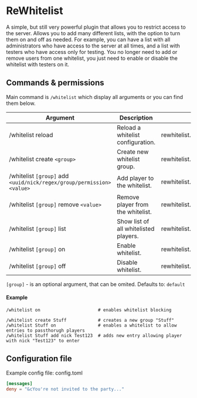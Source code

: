# ReWhitelist
A simple, but still very powerful plugin that allows you to restrict access to the server. Allows you to add many different lists, with the option to turn them on and off as needed. For example, you can have a list with all administrators who have access to the server at all times, and a list with testers who have access only for testing. You no longer need to add or remove users from one whitelist, you just need to enable or disable the whitelist with testers on it.
## Commands & permissions
Main command is `/whitelist` which display all arguments or you can find them below.

| Argument                                                                | Description                           | Permission                           |
|-------------------------------------------------------------------------|---------------------------------------|--------------------------------------|
| /whitelist reload                                                       | Reload a whitelist configuration.     | rewhitelist.command.whitelist.reload |
| /whitelist create `<group>`                                             | Create new whitelist group.           | rewhitelist.command.whitelist.create |
| /whitelist `[group]` add `<uuid/nick/regex/group/permission>` `<value>` | Add player to the whitelist.          | rewhitelist.command.whitelist.add    |
| /whitelist `[group]` remove `<value>`                                   | Remove player from the whitelist.     | rewhitelist.command.whitelist.remove |
| /whitelist `[group]` list                                               | Show list of all whitelisted players. | rewhitelist.command.whitelist.list   |
| /whitelist `[group]` on                                                 | Enable whitelist.                     | rewhitelist.command.whitelist.on     |
| /whitelist `[group]` off                                                | Disable whitelist.                    | rewhitelist.command.whitelist.off    |

`[group]` - is an optional argument, that can be omited. Defaults to: `default`

#### Example
```
/whitelist on                      # enables whitelist blocking

/whitelist create Stuff            # creates a new group "Stuff"
/whitelist Stuff on                # enables a whitelist to allow entries to passthorugh players
/whitelist Stuff add nick Test123  # adds new entry allowing player with nick "Test123" to enter
```

## Configuration file
Example config file:
config.toml
```toml
[messages]
deny = "&cYou're not invited to the party..."
```